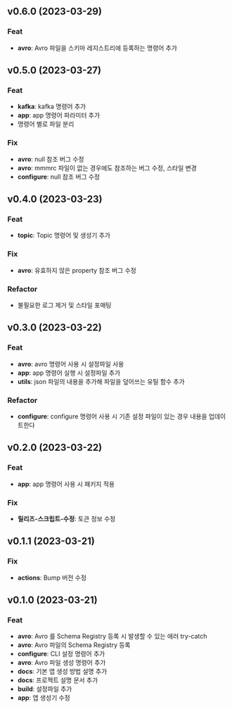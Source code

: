 ## v0.6.0 (2023-03-29)

### Feat

- **avro**: Avro 파일을 스키마 레지스트리에 등록하는 명령어 추가

## v0.5.0 (2023-03-27)

### Feat

- **kafka**: kafka 명령어 추가
- **app**: app 명령어 파라미터 추가
- 명령어 별로 파일 분리

### Fix

- **avro**: null 참조 버그 수정
- **avro**: mmmrc 파일이 없는 경우에도 참조하는 버그 수정, 스타일 변경
- **configure**: null 참조 버그 수정

## v0.4.0 (2023-03-23)

### Feat

- **topic**: Topic 명령어 및 생성기 추가

### Fix

- **avro**: 유효하지 않은 property 참조 버그 수정

### Refactor

- 불필요한 로그 제거 및 스타일 포매팅

## v0.3.0 (2023-03-22)

### Feat

- **avro**: avro 명령어 사용 시 설정파일 사용
- **app**: app 명령어 실행 시 설정파일 추가
- **utils**: json 파일의 내용을 추가해 파일을 덮어쓰는 유틸 함수 추가

### Refactor

- **configure**: configure 명령어 사용 시 기존 설정 파일이 있는 경우 내용을 업데이트한다

## v0.2.0 (2023-03-22)

### Feat

- **app**: app 명령어 사용 시 패키지 적용

### Fix

- **릴리즈-스크립트-수정**: 토큰 정보 수정

## v0.1.1 (2023-03-21)

### Fix

- **actions**: Bump 버전 수정

## v0.1.0 (2023-03-21)

### Feat

- **avro**: Avro 를 Schema Registry 등록 시 발생할 수 있는 에러 try-catch
- **avro**: Avro 파일의 Schema Registry 등록
- **configure**: CLI 설정 명령어 추가
- **avro**: Avro 파일 생성 명령어 추가
- **docs**: 기본 앱 생성 방법 설명 추가
- **docs**: 프로젝트 설명 문서 추가
- **build**: 설정파일 추가
- **app**: 앱 생성기 수정
